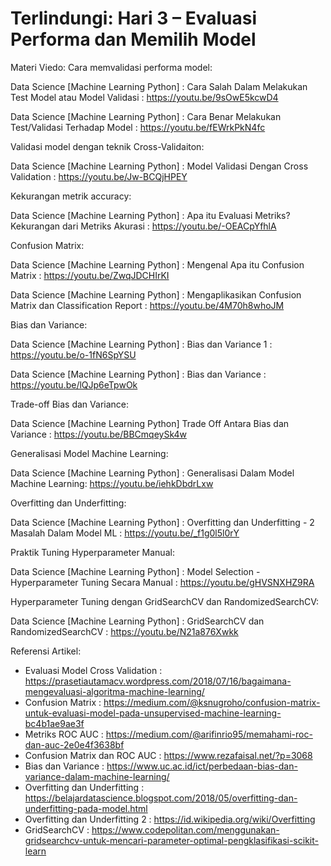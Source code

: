 # Terlindungi: Hari 3 – Evaluasi Performa dan Memilih Model
Materi Viedo:
Cara memvalidasi performa model:

Data Science [Machine Learning Python] : Cara Salah Dalam Melakukan Test Model atau Model Validasi : https://youtu.be/9sOwE5kcwD4

Data Science [Machine Learning Python] : Cara Benar Melakukan Test/Validasi Terhadap Model : https://youtu.be/fEWrkPkN4fc



Validasi model dengan teknik Cross-Validaiton:

Data Science [Machine Learning Python] : Model Validasi Dengan Cross Validation : https://youtu.be/Jw-BCQjHPEY



Kekurangan metrik accuracy:

Data Science [Machine Learning Python] : Apa itu Evaluasi Metriks? Kekurangan dari Metriks Akurasi : https://youtu.be/-OEACpYfhlA



Confusion Matrix:

Data Science [Machine Learning Python] : Mengenal Apa itu Confusion Matrix : https://youtu.be/ZwqJDCHIrKI

Data Science [Machine Learning Python] : Mengaplikasikan Confusion Matrix dan Classification Report : https://youtu.be/4M70h8whoJM



Bias dan Variance:

Data Science [Machine Learning Python] : Bias dan Variance 1 : https://youtu.be/o-1fN6SpYSU

Data Science [Machine Learning Python] : Bias dan Variance : https://youtu.be/lQJp6eTpwOk



Trade-off Bias dan Variance:

Data Science [Machine Learning Python] Trade Off Antara Bias dan Variance : https://youtu.be/BBCmqeySk4w



Generalisasi Model Machine Learning:

Data Science [Machine Learning Python] : Generalisasi Dalam Model Machine Learning: https://youtu.be/iehkDbdrLxw



Overfitting dan Underfitting:

Data Science [Machine Learning Python] : Overfitting dan Underfitting - 2 Masalah Dalam Model ML : https://youtu.be/_f1g0l5l0rY



Praktik Tuning Hyperparameter Manual:

Data Science [Machine Learning Python] : Model Selection - Hyperparameter Tuning Secara Manual : https://youtu.be/gHVSNXHZ9RA



Hyperparameter Tuning dengan GridSearchCV dan RandomizedSearchCV:

Data Science [Machine Learning Python] : GridSearchCV dan RandomizedSearchCV : https://youtu.be/N21a876Xwkk



Referensi Artikel:

* Evaluasi Model Cross Validation : https://prasetiautamacv.wordpress.com/2018/07/16/bagaimana-mengevaluasi-algoritma-machine-learning/
* Confusion Matrix : https://medium.com/@ksnugroho/confusion-matrix-untuk-evaluasi-model-pada-unsupervised-machine-learning-bc4b1ae9ae3f
* Metriks ROC AUC : https://medium.com/@arifinrio95/memahami-roc-dan-auc-2e0e4f3638bf
* Confusion Matrix dan ROC AUC : https://www.rezafaisal.net/?p=3068
* Bias dan Variance : https://www.uc.ac.id/ict/perbedaan-bias-dan-variance-dalam-machine-learning/
* Overfitting dan Underfitting : https://belajardatascience.blogspot.com/2018/05/overfitting-dan-underfitting-pada-model.html
* Overfitting dan Underfitting 2 : https://id.wikipedia.org/wiki/Overfitting
* GridSearchCV : https://www.codepolitan.com/menggunakan-gridsearchcv-untuk-mencari-parameter-optimal-pengklasifikasi-scikit-learn